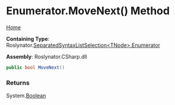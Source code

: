 <a name="_top"></a>

# Enumerator\.MoveNext\(\) Method

[Home](../../../../README.md#_top)

**Containing Type**: Roslynator\.[SeparatedSyntaxListSelection\<TNode>.Enumerator](../README.md#_top)

**Assembly**: Roslynator\.CSharp\.dll

```csharp
public bool MoveNext()
```

### Returns

System\.[Boolean](https://docs.microsoft.com/en-us/dotnet/api/system.boolean)

